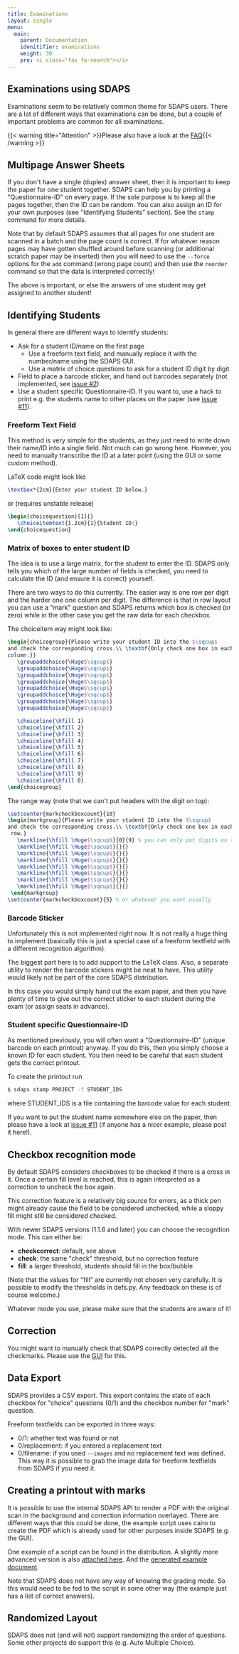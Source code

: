 ```yaml
---
title: Examinations
layout: single
menu:
  main:
    parent: Documentation
    idenitifier: examinations
    weight: 30
    pre: <i class="fas fa-search"></i>
---
```


## Examinations using SDAPS

Examinations seem to be relatively common theme for SDAPS users. There are a
lot of different ways that examinations can be done, but a couple of
important problems are common for all examinations.

{{< warning title="Attention" >}}Please also have a look at the
[FAQ](/documentation/#faq){{< /warning >}}

## Multipage Answer Sheets

If you don't have a single (duplex) answer sheet, then it is important to
keep the paper for one student together. SDAPS can help you by printing a
"Questionnaire-ID" on every page. If the sole purpose is to keep all the
pages together, then the ID can be random. You can also assign an ID for
your own purposes (see "Identifying Students" section). See the ``stamp``
command for more details.

Note that by default SDAPS assumes that all pages for one student are
scanned in a batch and the page count is correct. If for whatever reason
pages may have gotten shuffled around before scanning (or additional
scratch paper may be inserted) then you will need to use the ``--force``
options for the ``add`` command (wrong page count) and then use the
``reorder`` command so that the data is interpreted correctly!

The above is important, or else the answers of one student may get
assigned to another student!

## Identifying Students

In general there are different ways to identify students:

* Ask for a student ID/name on the first page
  * Use a freeform text field, and manually replace it with the number/name
  using the SDAPS GUI.
  * Use a matrix of choice questions to ask for a student ID digit by digit
* Field to place a barcode sticker, and hand out barcodes separately
(not implemented, see [issue #2](https://github.com/sdaps/sdaps/issues/2)).
* Use a student specific Questionnaire-ID. If you want to, use a hack to
print e.g. the students name to other places on the paper (see
[issue #11](https://github.com/sdaps/sdaps/issues/11)).

### Freeform Text Field

This method is very simple for the students, as they just need to write
down their name/ID into a single field. Not much can go wrong here.
However, you need to manually transcribe the ID at a later point
(using the GUI or some custom method).

LaTeX code might look like

```tex
\textbox*{2cm}{Enter your student ID below.}
```
or (requires unstable release)

``` tex
\begin{choicequestion}[1]{}
   \choiceitemtext{1.2cm}{1}{Student ID:}
\end{choicequestion}
```

### Matrix of boxes to enter student ID

The idea is to use a large matrix, for the student to enter the ID. SDAPS
only tells you which of the large number of fields is checked, you need
to calculate the ID (and ensure it is correct) yourself.

There are two ways to do this currently. The easier way is one row per
digit and the harder one one column per digit. The difference is that in
row layout you can use a "mark" question and SDAPS returns which box is
checked (or zero) while in the other case you get the raw data for each
checkbox.

The choiceitem way might look like:

``` tex
\begin{choicegroup}{Please write your student ID into the $\sqcup$
and check the corresponding cross.\\ \textbf{Only check one box in each
column.}}
   \groupaddchoice{\Huge$\sqcup$}
   \groupaddchoice{\Huge$\sqcup$}
   \groupaddchoice{\Huge$\sqcup$}
   \groupaddchoice{\Huge$\sqcup$}
   \groupaddchoice{\Huge$\sqcup$}
   \groupaddchoice{\Huge$\sqcup$}
   \groupaddchoice{\Huge$\sqcup$}
   \groupaddchoice{\Huge$\sqcup$}

   \choiceline{\hfill 1}
   \choiceline{\hfill 2}
   \choiceline{\hfill 3}
   \choiceline{\hfill 4}
   \choiceline{\hfill 5}
   \choiceline{\hfill 6}
   \choiceline{\hfill 7}
   \choiceline{\hfill 8}
   \choiceline{\hfill 9}
   \choiceline{\hfill 0}
\end{choicegroup}
```

The range way (note that we can't put headers with the digit on top):

``` tex
\setcounter{markcheckboxcount}{10}
\begin{markgroup}{Please write your student ID into the $\sqcup$
and check the corresponding cross.\\ \textbf{Only check one box in each
 row.}
   \markline{\hfill \Huge$\sqcup$}{0}{9} % you can only put digits on the left/right like this
   \markline{\hfill \Huge$\sqcup$}{}{}
   \markline{\hfill \Huge$\sqcup$}{}{}
   \markline{\hfill \Huge$\sqcup$}{}{}
   \markline{\hfill \Huge$\sqcup$}{}{}
   \markline{\hfill \Huge$\sqcup$}{}{}
   \markline{\hfill \Huge$\sqcup$}{}{}
   \markline{\hfill \Huge$\sqcup$}{}{}
 \end{markgroup}
\setcounter{markcheckboxcount}{5} % or whatever you want usually
```

### Barcode Sticker

Unfortunately this is not implemented right now. It is not really a huge
thing to implement (basically this is just a special case of a freeform
textfield with a different recognition algorithm).

The biggest part here is to add support to the LaTeX class. Also, a separate
utility to render the barcode stickers might be neat to have. This utility
would likely not be part of the core SDAPS distribution.

In this case you would simply hand out the exam paper, and then you have
plenty of time to give out the correct sticker to each student during the
exam (or assign seats in advance).

### Student specific Questionnaire-ID

As mentioned previously, you will often want a "Questionnaire-ID"
(unique barcode on each printout) anyway. If you do this, then you
simply choose a known ID for each student. You then need to be careful
that each student gets the correct printout.

To create the printout run

``` bash
$ sdaps stamp PROJECT -f STUDENT_IDS
```

where STUDENT_IDS is a file containing the barcode value for each student.

If you want to put the student name somewhere else on the paper, then
please have a look at [issue #11](https://github.com/sdaps/sdaps/issues/2)
(if anyone has a nicer example, please post it here!).

## Checkbox recognition mode

By default SDAPS considers checkboxes to be checked if there is a cross in
it. Once a certain fill level is reached, this is again interpreted as a
correction to uncheck the box again.

This correction feature is a relatively big source for errors, as a thick
pen might already cause the field to be considered unchecked, while a sloppy
fill might still be considered checked.

With newer SDAPS versions (1.1.6 and later) you can choose the recognition
mode. This can either be:

* **checkcorrect**: default, see above
* **check**: the same "check" threshold, but no correction feature
* **fill**: a larger threshold, students should fill in the box/bubble

(Note that the values for "fill" are currently not chosen very carefully.
It is possible to modify the thresholds in defs.py. Any feedback on these
is of course welcome.)

Whatever mode you use, please make sure that the students are aware of it!

## Correction

You might want to manually check that SDAPS correctly detected all the
checkmarks. Please use the [GUI](/documentation/gui) for this.

## Data Export

SDAPS provides a CSV export. This export contains the state of each
checkbox for "choice" questions (0/1) and the checkbox number for
"mark" question.

Freeform textfields can be exported in three ways:

* 0/1: whether text was found or not
* 0/replacement: if you entered a replacement text
* 0/filename: if you used ``--images`` and no replacement text was defined.
This way it is possible to grab the image data for freeform textfields from
SDAPS if you need it.

## Creating a printout with marks

It is possible to use the internal SDAPS API to render a PDF with the
original scan in the background and correction information overlayed. There
are different ways that this could be done, the example script uses cairo
to create the PDF which is already used for other purposes inside SDAPS
(e.g. the GUI).

One example of a script can be found in the distribution. A slightly more
advanced version is also [attached here](/files/sdaps-overlay.py).
And the [generated example document](/files/overlay-0001.pdf).

Note that SDAPS does not have any way of knowing the grading mode. So this
would need to be fed to the script in some other way (the example just has
a list of correct answers).

## Randomized Layout

SDAPS does not (and will not) support randomizing the order of questions.
Some other projects do support this (e.g. Auto Multiple Choice).
